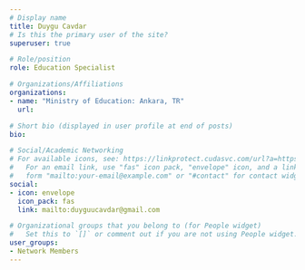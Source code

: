 ```yaml
---
# Display name
title: Duygu Cavdar
# Is this the primary user of the site?
superuser: true

# Role/position
role: Education Specialist

# Organizations/Affiliations
organizations:
- name: "Ministry of Education: Ankara, TR"
  url: 

# Short bio (displayed in user profile at end of posts)
bio: 

# Social/Academic Networking
# For available icons, see: https://linkprotect.cudasvc.com/url?a=https%3a%2f%2fsourcethemes.com%2facademic%2fdocs%2fpage-builder%2f%23icons&c=E,1,03Q55I8O6D-V-MsaI5i3Th7UvGHpRVj6l4dANOBXiQaBRckWF-Uxi40d1B8mh5T88rS8FWL6R2UVO5-e4mDAmzVU5C2FJcU0kEkb6Qi2tyc,&typo=1
#   For an email link, use "fas" icon pack, "envelope" icon, and a link in the
#   form "mailto:your-email@example.com" or "#contact" for contact widget.
social:
- icon: envelope
  icon_pack: fas
  link: mailto:duyguucavdar@gmail.com

# Organizational groups that you belong to (for People widget)
#   Set this to `[]` or comment out if you are not using People widget.
user_groups:
- Network Members
---
```


